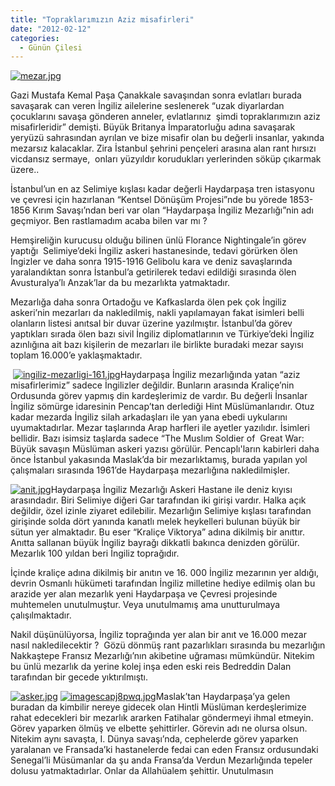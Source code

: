 ```yaml
---
title: "Topraklarımızın Aziz misafirleri"
date: "2012-02-12"
categories: 
  - Günün Çilesi
---
```


[](/uploads/2012/02/ingiliz-mezarligi-161.jpg "ingiliz-mezarligi-161.jpg")

[![mezar.jpg](/uploads/2012/02/mezar.jpg)](/uploads/2012/02/mezar.jpg "mezar.jpg")

Gazi Mustafa Kemal Paşa Çanakkale savaşından sonra evlatları burada savaşarak can veren İngiliz ailelerine seslenerek “uzak diyarlardan çocuklarını savaşa gönderen anneler, evlatlarınız  şimdi topraklarımızın aziz misafirleridir” demişti. Büyük Britanya İmparatorluğu adına savaşarak yeryüzü sahrasından ayrılan ve bize misafir olan bu değerli insanlar, yakında mezarsız kalacaklar. Zira İstanbul şehrini pençeleri arasına alan rant hırsızı vicdansız sermaye,  onları yüzyıldır korudukları yerlerinden söküp çıkarmak üzere..

İstanbul’un en az Selimiye kışlası kadar değerli Haydarpaşa tren istasyonu ve çevresi için hazırlanan “Kentsel Dönüşüm Projesi”nde bu yörede 1853-1856 Kırım Savaşı’ndan beri var olan “Haydarpaşa İngiliz Mezarlığı”nin adı geçmiyor. Ben rastlamadım acaba bilen var mı ?

Hemşireliğin kurucusu olduğu bilinen ünlü Florance Nightingale’in görev yaptığı  Selimiye’deki İngiliz askeri hastanesinde, tedavi görürken ölen İngizler ve daha sonra 1915-1916 Gelibolu kara ve deniz savaşlarında yaralandıktan sonra İstanbul’a getirilerek tedavi edildiği sırasında ölen Avusturalya’lı Anzak’lar da bu mezarlıkta yatmaktadır.

Mezarlığa daha sonra Ortadoğu ve Kafkaslarda ölen pek çok İngiliz askeri’nin mezarları da nakledilmiş, nakli yapılamayan fakat isimleri belli olanların listesi anıtsal bir duvar üzerine yazılmıştır. İstanbul’da görev yaptıkları sırada ölen bazı sivil İngiliz diplomatlarının ve Türkiye’deki İngiliz azınlığına ait bazı kişilerin de mezarları ile birlikte buradaki mezar sayısı toplam 16.000’e yaklaşmaktadır.

 [![ingiliz-mezarligi-161.jpg](/uploads/2012/02/ingiliz-mezarligi-161.jpg)](/uploads/2012/02/ingiliz-mezarligi-161.jpg "ingiliz-mezarligi-161.jpg")Haydarpaşa İngiliz mezarlığında yatan “aziz misafirlerimiz” sadece İngilizler değildir. Bunların arasında Kraliçe’nin Ordusunda görev yapmış din kardeşlerimiz de vardır. Bu değerli İnsanlar İngiliz sömürge idaresinin Pencap’tan derlediği Hint Müslümanlarıdır. Otuz kadar mezarda İngiliz silah arkadaşları ile yan yana ebedi uykularını uyumaktadırlar. Mezar taşlarında Arap harfleri ile ayetler yazılıdır. İsimleri bellidir. Bazı isimsiz taşlarda sadece “The Muslım Soldier of  Great War: Büyük savaşın Müslüman askeri yazısı görülür. Pencaplı'ların kabirleri daha önce İstanbul yakasında Maslak’da bir mezarlıktamış, burada yapılan yol çalışmaları sırasında 1961’de Haydarpaşa mezarlığına nakledilmişler.

[![anit.jpg](/uploads/2012/02/anit.jpg)](/uploads/2012/02/anit.jpg "anit.jpg")Haydarpaşa İngiliz Mezarlığı Askeri Hastane ile deniz kıyısı arasındadır. Biri Selimiye diğeri Gar tarafından iki girişi vardır. Halka açık değildir, özel izinle ziyaret edilebilir. Mezarlığın Selimiye kışlası tarafından girişinde solda dört yanında kanatlı melek heykelleri bulunan büyük bir sütun yer almaktadır. Bu eser “Kraliçe Viktorya” adına dikilmiş bir anıttır. Anıtta sallanan büyük İngiliz bayrağı dikkatli bakınca denizden görülür. Mezarlık 100 yıldan beri İngiliz toprağıdır.

İçinde kraliçe adına dikilmiş bir anıtın ve 16. 000 İngiliz mezarının yer aldığı, devrin Osmanlı hükümeti tarafından İngiliz milletine hediye edilmiş olan bu arazide yer alan mezarlık yeni Haydarpaşa ve Çevresi projesinde muhtemelen unutulmuştur. Veya unutulmamış ama unutturulmaya çalışılmaktadır.

Nakil düşünülüyorsa, İngiliz toprağında yer alan bir anıt ve 16.000 mezar nasıl nakledilecektir ?  Gözü dönmüş rant pazarlıkları sırasında bu mezarlığın Nakkaştepe Fransız Mezarlığı’nın akibetine uğraması mümkündür. Nitekim bu ünlü mezarlık da yerine kolej inşa eden eski reis Bedreddin Dalan tarafından bir gecede yıktırılmıştı.

[![asker.jpg](/uploads/2012/02/asker.jpg)](/uploads/2012/02/asker.jpg "asker.jpg") [![imagescapj8pwq.jpg](/uploads/2012/02/imagescapj8pwq-1.jpg)](/uploads/2012/02/imagescapj8pwq-1.jpg "imagescapj8pwq.jpg")Maslak’tan Haydarpaşa’ya gelen buradan da kimbilir nereye gidecek olan Hintli Müslüman kerdeşlerimize rahat edecekleri bir mezarlık ararken Fatihalar göndermeyi ihmal etmeyin. Görev yaparken ölmüş ve elbette şehittirler. Görevin adı ne olursa olsun. Nitekim aynı savaşta, I. Dünya savaşı’nda, cephelerde görev yaparken yaralanan ve Fransada’ki hastanelerde fedai can eden Fransız ordusundaki Senegal’li Müsümanlar da şu anda Fransa’da Verdun Mezarlığında tepeler dolusu yatmaktadırlar. Onlar da Allahüalem şehittir. Unutulmasın

                            [](/uploads/2012/02/haydarr.jpg "haydarr.jpg")
